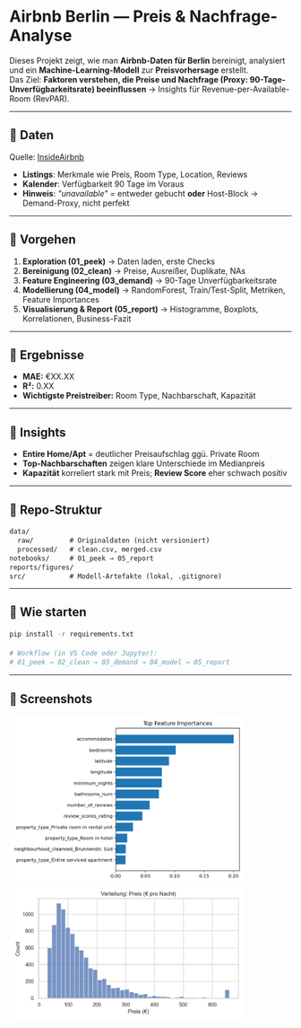 # Airbnb Berlin — Preis & Nachfrage-Analyse

Dieses Projekt zeigt, wie man **Airbnb-Daten für Berlin** bereinigt, analysiert und ein **Machine-Learning-Modell** zur **Preisvorhersage** erstellt.  
Das Ziel: **Faktoren verstehen, die Preise und Nachfrage (Proxy: 90-Tage-Unverfügbarkeitsrate) beeinflussen** → Insights für Revenue-per-Available-Room (RevPAR).

---

## 🔹 Daten
Quelle: [InsideAirbnb](http://insideairbnb.com/get-the-data/)  
- **Listings**: Merkmale wie Preis, Room Type, Location, Reviews  
- **Kalender**: Verfügbarkeit 90 Tage im Voraus  
- **Hinweis**: *"unavailable"* = entweder gebucht **oder** Host-Block → Demand-Proxy, nicht perfekt  

---

## 🔹 Vorgehen
1. **Exploration (01_peek)** → Daten laden, erste Checks  
2. **Bereinigung (02_clean)** → Preise, Ausreißer, Duplikate, NAs  
3. **Feature Engineering (03_demand)** → 90-Tage Unverfügbarkeitsrate  
4. **Modellierung (04_model)** → RandomForest, Train/Test-Split, Metriken, Feature Importances  
5. **Visualisierung & Report (05_report)** → Histogramme, Boxplots, Korrelationen, Business-Fazit  

---

## 🔹 Ergebnisse
- **MAE:** €XX.XX  
- **R²:** 0.XX  
- **Wichtigste Preistreiber:** Room Type, Nachbarschaft, Kapazität  

---

## 🔹 Insights
- **Entire Home/Apt** = deutlicher Preisaufschlag ggü. Private Room  
- **Top-Nachbarschaften** zeigen klare Unterschiede im Medianpreis  
- **Kapazität** korreliert stark mit Preis; **Review Score** eher schwach positiv  

---

## 🔹 Repo-Struktur
```
data/
  raw/         # Originaldaten (nicht versioniert)
  processed/   # clean.csv, merged.csv
notebooks/     # 01_peek → 05_report
reports/figures/
src/           # Modell-Artefakte (lokal, .gitignore)
```

---

## 🔹 Wie starten
```bash
pip install -r requirements.txt

# Workflow (in VS Code oder Jupyter):
# 01_peek → 02_clean → 03_demand → 04_model → 05_report
```


---

## 🔹 Screenshots
<img src="reports/figures/feature_importance.png" width="420" />  
<img src="reports/figures/price_hist.png" width="420" />

